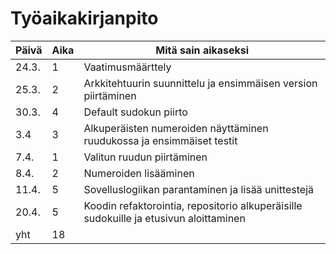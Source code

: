 # Työaikakirjanpito

| Päivä | Aika | Mitä sain aikaseksi   |
|-------|------|-----------------------|
|24.3.  |  1   | Vaatimusmäärttely     |
|25.3.  |  2   | Arkkitehtuurin suunnittelu ja ensimmäisen version piirtäminen |
|30.3.  |  4   |Default sudokun piirto |
|3.4    |  3   |Alkuperäisten numeroiden näyttäminen ruudukossa ja ensimmäiset testit |
|7.4.   |  1   |Valitun ruudun piirtäminen |
|8.4.   |  2   |Numeroiden lisääminen|
|11.4.  |  5   |Sovelluslogiikan parantaminen ja lisää unittestejä|
|20.4.  |  5   |Koodin refaktorointia, repositorio alkuperäisille sudokuille ja etusivun aloittaminen|
|yht    |  18  |
